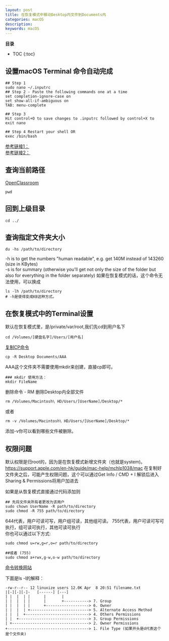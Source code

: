 ```yaml
---
layout: post
title: 在恢复模式中移动Desktop内文件到Documents内
categories: macOS
description: 
keywords: macOS
---
```




**目录**

* TOC
{:toc}


## 设置macOS Terminal 命令自动完成
```
## Step 1 
sudo nano ~/.inputrc
## Step 2 - Paste the following commands one at a time
set completion-ignore-case on
set show-all-if-ambiguous on
TAB: menu-complete

## Step 3
Hit control+O to save changes to .inputrc followed by control+X to exit nano

## Step 4 Restart your shell OR
exec /bin/bash
```  
[参考链接1：](https://stackoverflow.com/questions/30958195/mac-terminal-auto-complete)  
[参考链接2：](http://osxdaily.com/2012/08/02/improve-tab-completion-in-mac-os-x-terminal/)


## 查询当前路径
[OpenClassroom](https://openclassrooms.com/en/courses/4614926-learn-the-command-line-in-terminal/4634361-create-your-first-directory)
```
pwd
```  

## 回到上级目录
```
cd ../
```

## 查询指定文件夹大小

```
du -hs /path/to/directory
```
-h is to get the numbers "human readable", e.g. get 140M instead of 143260 (size in KBytes)  
-s is for summary (otherwise you'll get not only the size of the folder but also for everything in the folder separately)
如果在恢复模式的话，这个命令无法使用，可以换成
```
ls -lh /path/to/directory
# -h是使得变成KB这种方式。
```


   
## 在恢复模式中的Terminal设置
  
默认在恢复模式里，是/private/var/root,我们先cd到用户名下

```
cd /Volumes/[硬盘名字]/Users/[用户名]
```

[复制CP命令](https://support.apple.com/en-hk/guide/terminal/apddfb31307-3e90-432f-8aa7-7cbc05db27f7/mac)

```
cp -R Desktop Documents/AAA
```
AAA这个文件夹不需要使用mkdir来创建，直接cp即可。

```
### mkdir 使用方法：
mkdir FileName
```

删除命令 - RM 删除Desktop内全部文件

```
rm /Volumes/Macintosh\ HD/Users/[UserName]/Desktop/*
```
或者
```
rm -v /Volumes/Macintosh\ HD/Users/[UserName]/Desktop/*
```
添加-v你可以看到哪些文件被删除。

## 权限问题

默认权限是归root的，因为是在恢复模式新增文件夹（也就是system)。
https://support.apple.com/en-hk/guide/mac-help/mchlp1038/mac
在复制好文件夹之后，可能产生权限问题，这个可以通过Get Info / CMD + I 解锁后进入Sharing & Permissions将用户加进去

如果是从恢复模式直接通过代码添加则
```
## 先将文件夹所有者更改为该用户
sudo chown UserName -R path/to/directory 
sudo chmod -R 755 path/to/directory 
```

644代表，用户可读可写，用户组可读，其他组可读。
755代表，用户可读可写可执行，组可读可执行，其他可读可执行  
你也可以通过以下方式:  

```
sudo chmod u=rw,g=r,o=r path/to/directory

##或者 (755)
sudo chmod a+rwx,g-w,o-w path/to/directory
```
[命令转换网站](https://chmodcommand.com/chmod-755/)

下面是ls -l的解释：

```
-rw-r--r-- 12 linuxize users 12.0K Apr  8 20:51 filename.txt
|[-][-][-]-   [------] [---]
| |  |  | |      |       |
| |  |  | |      |       +-----------> 7. Group
| |  |  | |      +-------------------> 6. Owner
| |  |  | +--------------------------> 5. Alternate Access Method
| |  |  +----------------------------> 4. Others Permissions
| |  +-------------------------------> 3. Group Permissions
| +----------------------------------> 2. Owner Permissions
+------------------------------------> 1. File Type (如果开头是d代表这个是个文件夹)
```

